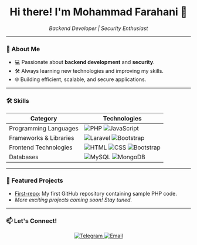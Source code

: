 <h1 align="center">Hi there! I'm Mohammad Farahani 👋</h1>
<p align="center">
  <em>Backend Developer | Security Enthusiast</em>
</p>

---

### 🚀 About Me  
- 💻 Passionate about **backend development** and **security**.  
- 🛠 Always learning new technologies and improving my skills.  
- 🌐 Building efficient, scalable, and secure applications.  

---

### 🛠 Skills  
<div align="center">

| **Category**           | **Technologies**                                                                 |
|-------------------------|---------------------------------------------------------------------------------|
| Programming Languages   | ![PHP](https://img.shields.io/badge/-PHP-777BB4?logo=php&logoColor=white) ![JavaScript](https://img.shields.io/badge/-JavaScript-F7DF1E?logo=javascript&logoColor=black) |
| Frameworks & Libraries  | ![Laravel](https://img.shields.io/badge/-Laravel-FF2D20?logo=laravel&logoColor=white) ![Bootstrap](https://img.shields.io/badge/-Bootstrap-7952B3?logo=bootstrap&logoColor=white) |
| Frontend Technologies   | ![HTML](https://img.shields.io/badge/-HTML5-E34F26?logo=html5&logoColor=white) ![CSS](https://img.shields.io/badge/-CSS3-1572B6?logo=css3&logoColor=white) ![Bootstrap](https://img.shields.io/badge/-Bootstrap-7952B3?logo=bootstrap&logoColor=white) |
| Databases               | ![MySQL](https://img.shields.io/badge/-MySQL-4479A1?logo=mysql&logoColor=white) ![MongoDB](https://img.shields.io/badge/-MongoDB-47A248?logo=mongodb&logoColor=white) |

</div>

---

### 📂 Featured Projects  
- [First-repo](https://github.com/iMhMdMz/First-repo): My first GitHub repository containing sample PHP code.  
- _More exciting projects coming soon! Stay tuned._  

---

### 📫 Let's Connect!  
<div align="center">
  <a href="https://t.me/imhmdmzdev">
    <img src="https://img.shields.io/badge/Telegram-26A5E4?style=for-the-badge&logo=telegram&logoColor=white" alt="Telegram">
  </a>
  <a href="mailto:imhmdmzdev@gmail.com">
    <img src="https://img.shields.io/badge/Email-D14836?style=for-the-badge&logo=gmail&logoColor=white" alt="Email">
  </a>
</div>
